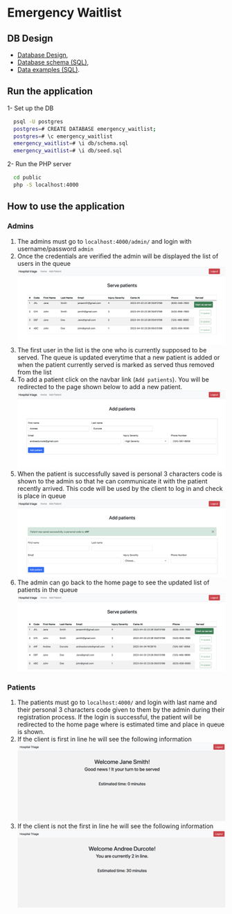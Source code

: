 # Emergency Waitlist

## DB Design 

  * [Database Design](/docs/db.md), 
  * [Database schema (SQL)](/db/schema.sql), 
  * [Data examples (SQL)](/db/seed.sql).

## Run the application

1- Set up the DB

```bash
  psql -U postgres
  postgres=# CREATE DATABASE emergency_waitlist;
  postgres=# \c emergency_waitlist
  emergency_waitlist=# \i db/schema.sql
  emergency_waitlist=# \i db/seed.sql
```
2- Run the PHP server

```bash
  cd public
  php -S localhost:4000
```

## How to use the application

### Admins

1. The admins must go to `localhost:4000/admin/` and login with username/password `admin` 
2. Once the credentials are verified the admin will be displayed the list of users in the queue
![ServePatients.](./assets/ServePatients.png)
3. The first user in the list is the one who is currently supposed to be served. The queue is updated everytime that a new patient is added or when the patient currently served is marked as served thus removed from the list
4. To add a patient click on the navbar link (`Add patients`). You will be redirected to the page shown below to add a new patient. 
![addPatients](./assets/addPatients.png)
5. When the patient is successfully saved is personal 3 characters code is shown to the admin so that he can communicate it with the patient recently arrived. This code will be used by the client to log in and check is place in queue
![clientCode](./assets/clientCode.png)
6. The admin can go back to the home page to see the updated list of patients in the queue
![updatedQueue](./assets/updatedQueue.png)

### Patients
1. The patients must go to `localhost:4000/` and login with last name and their personal 3 characters code given to them by the admin during their registration process. If the login is successful, the patient will be redirected to the home page where is estimated time and place in queue is shown. 
2. If the client is first in line he will see the following information
![firstInLine](./assets/firstInLine.png)
3. If the client is not the first in line he will see the following information
![regularInLine](./assets/regularInLine.png)
